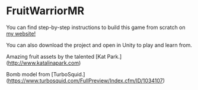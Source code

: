 # FruitWarriorMR

You can find step-by-step instructions to build this game from scratch on [my website!](http://adinashanholtz.com/fruitwarrior-mr-hololens-workshop/)

You can also download the project and open in Unity to play and learn from.

Amazing fruit assets by the talented [Kat Park.] (http://www.katalinapark.com)

Bomb model from [TurboSquid.] (https://www.turbosquid.com/FullPreview/Index.cfm/ID/1034107)
